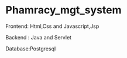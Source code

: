 # Phamracy_mgt_system

Frontend: Html,Css and Javascript,Jsp 


Backend : Java and Servlet


Database:Postgresql

 
